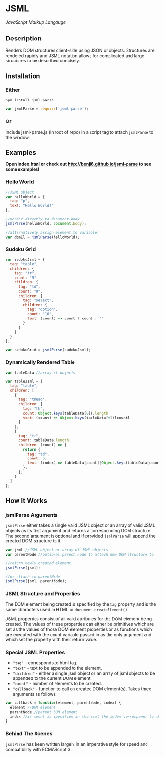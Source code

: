 # JSML
###### JavaScript Markup Langauge
## Description
Renders DOM structures client-side using JSON or objects. Structures are rendered rapidly and JSML notation allows for complicated and large structures to be described concisely.

## Installation
### Either
```javascript
npm install jsml-parse
```
```javascript
var jsmlParse = require('jsml-parse');
```
### Or
Include jsml-parse.js (in root of repo) in a script tag to attach ```jsmlParse``` to the window.

## Examples
**Open index.html or check out http://benji6.github.io/jsml-parse to see some examples!**


### Hello World
```javascript
//JSML object
var helloWorld = {
  tag: "p",
  text: "Hello World!"
};

//Render directly to document.body
jsmlParse(helloWorld, document.body);

//alternatively assign element to variable:
var domEl = jsmlParse(helloWorld);
```
### Sudoku Grid
```javascript
var sudokuJsml = {
  tag: "table",
  children: {
    tag: "tr",
    count: "9",
    children: {
      tag: "td",
      count: "9",
      children: {
        tag: "select",
        children: {
          tag: "option",
          count: "10",
          text: (count) => count ? count : ""
        }
      }
    }
  }
};

var sudokuGrid = jsmlParse(sudokuJsml);

```
### Dynamically Rendered Table
```javascript
var tableData //array of objects

var tableJsml = {
  tag: "table",
  children: [
    {
      tag: "thead",
      children: {
        tag: "th",
        count: Object.keys(tableData[0]).length,
        text: (count) => Object.keys(tableData[0])[count]
      }
    },
    {
      tag: "tr",
      count: tableData.length,
      children: (count) => {
        return {
          tag: "td",
          count: 5,
          text: (index) => tableData[count][Object.keys(tableData[count])[index]]
        };
      };
    }
  ]
};
```



## How It Works
### jsmlParse Arguments
```jsmlParse``` either takes a single valid JSML object or an array of valid JSML objects as its first argument and returns a corresponding DOM structure. The second argument is optional and if provided ```jsmlParse``` will append the created DOM structure to it.

```javascript
var jsml //JSML object or array of JSML objects
var parentNode //optional parent node to attach new DOM structure to

//return newly created element
jsmlParse(jsml);

//or attach to parentNode
jsmlParse(jsml, parentNode);
```

### JSML Structure and Properties
The DOM element being created is specified by the ```tag``` property and is the same characters used in HTML or ```document.createElement()```.

JSML properties consist of all valid attributes for the DOM element being created. The values of these properties can either be primitives which are set as the values of those DOM element properties or as functions which are executed with the count variable passed in as the only argument and which set the property with their return value.

### Special JSML Properties
- `"tag"` - corresponds to html tag.
- `"text"` - text to be appended to the element.
- `"children"` - either a single jsml object or an array of jsml objects to be appended to the current DOM element.
- `"count"` - number of elements to be created.
- `"callback"` - function to call on created DOM element(s). Takes three arguments as follows:

```javascript
var callback = function(element, parentNode, index) {
  element //DOM element
  parentNode //parent DOM element
  index //if count is specified in the jsml the index corresponds to the index of the element created so far, otherwise it will be 0
}
```
### Behind The Scenes
```jsmlParse``` has been written largely in an imperative style for speed and compatibility with ECMAScript 3.
